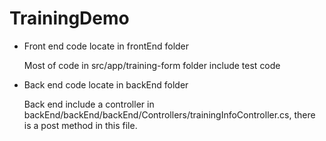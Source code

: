 # TrainingDemo
- Front end code locate in frontEnd folder

  Most of code in src/app/training-form folder include test code
- Back end code locate in backEnd folder

  Back end include a controller in backEnd/backEnd/backEnd/Controllers/trainingInfoController.cs, there is a post method in this file.
  
